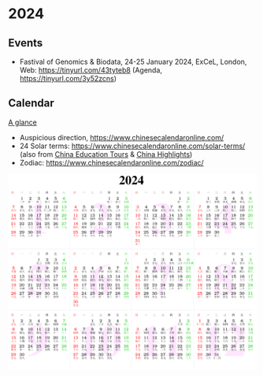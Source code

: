 # 2024

## Events

- Fastival of Genomics & Biodata, 24-25 January 2024, ExCeL, London, Web: <https://tinyurl.com/43tyteb8> (Agenda, <https://tinyurl.com/3y52zcns>)

## Calendar

[A glance](https://www.calendarpedia.co.uk/download/calendar-2024-landscape-year-at-a-glance-in-colour.pdf)

- Auspicious direction, <https://www.chinesecalendaronline.com/>
- 24 Solar terms: <https://www.chinesecalendaronline.com/solar-terms/> (also from [China Education Tours](https://www.chinaeducationaltours.com/guide/culture-24-solar-terms.htm) & [China Highlights](https://www.chinahighlights.com/festivals/the-24-solar-terms.htm))
- Zodiac: <https://www.chinesecalendaronline.com/zodiac/>

![Calendar](2024.png)
